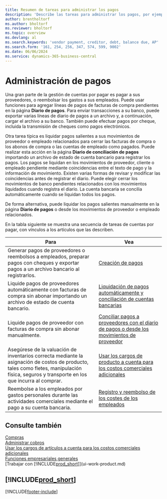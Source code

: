 ```yaml
---
title: Resumen de tareas para administrar los pagos
description: 'Describe las tareas para administrar los pagos, por ejemplo, los pagos a acreedores o la liquidación de pagos salientes en movimientos para cerrar facturas o abonos.'
author: brentholtorf
ms.author: bholtorf
ms.reviewer: bholtorf
ms.topic: overview
ms.devlang: al
ms.search.keywords: 'vendor payment, creditor, debt, balance due, AP'
ms.search.form: '161, 254, 256, 347, 574, 599, 9002'
ms.date: 06/06/2024
ms.service: dynamics-365-business-central
---
```

# Administración de pagos

Una gran parte de la gestión de cuentas por pagar es pagar a sus proveedores, o reembolsar los gastos a sus empleados. Puede usar funciones para agregar líneas de pagos de facturas de compra pendientes en la página **Diario de pagos**. Para enviar transacciones a su banco, puede exportar varias líneas de diario de pagos a un archivo y, a continuación, cargar el archivo a su banco. También puede efectuar pagos por cheque, incluida la transmisión de cheques como pagos electrónicos.

Otra tarea típica es liquidar pagos salientes a sus movimientos de proveedor o empleado relacionados para cerrar las facturas de compra o los abonos de compra o las cuentas de empleado como pagados. Puede realizar esta acción en la página **Diario de conciliación de pagos** importando un archivo de estado de cuenta bancario para registrar los pagos. Los pagos se liquidan en los movimientos de proveedor, cliente o empleado pendiente mediante coincidencias entre el texto de pago y la información de movimiento. Existen varias formas de revisar y modificar las coincidencias antes de registrar el diario. Puede elegir cerrar los movimientos de banco pendientes relacionados con los movimientos liquidados cuando registra el diario. La cuenta bancaria se concilia automáticamente cuando se liquidan todos los pagos.

De forma alternativa, puede liquidar los pagos salientes manualmente en la página **Diario de pagos** o desde los movimientos de proveedor o empleado relacionados.

En la tabla siguiente se muestra una secuencia de tareas de cuentas por pagar, con vínculos a los artículos que las describen.

| Para | Vea |
| --- | --- |
| Generar pagos de proveedores o reembolsos a empleados, preparar pagos con cheques y exportar pagos a un archivo bancario al registrarlos. |[Creación de pagos](payables-make-payments.md) |
| Liquide pagos de proveedores automáticamente con facturas de compra sin abonar importando un archivo de estado de cuenta bancario. |[Liquidación de pagos automáticamente y conciliación de cuentas bancarias](receivables-apply-payments-auto-reconcile-bank-accounts.md) |
| Liquide pagos de proveedor con facturas de compra sin abonar manualmente. |[Conciliar pagos a proveedores con el diario de pagos o desde los movimientos de proveedor](payables-how-apply-purchase-transactions-manually.md) |
|Asegúrese de la valuación de inventarios correcta mediante la asignación de costos de producto, tales como fletes, manipulación física, seguros y transporte en los que incurra al comprar.|[Usar los cargos de producto a cuenta para los costos comerciales adicionales](payables-how-assign-item-charges.md)|
|Reembolse a los empleados por gastos personales durante las actividades comerciales mediante el pago a su cuenta bancaria.|[Registro y reembolso de los costes de los empleados](finance-how-record-reimburse-employee-expenses.md)|

## Consulte también
[Compras](purchasing-manage-purchasing.md)  
[Administrar cobros](receivables-manage-receivables.md)  
[Usar los cargos de artículos a cuenta para los costos comerciales adicionales](payables-how-assign-item-charges.md)  
[Funciones empresariales generales](ui-across-business-areas.md)  
[Trabajar con [!INCLUDE[prod_short](includes/prod_short.md)]](ui-work-product.md)

## [!INCLUDE[prod_short](includes/free_trial_md.md)]  


[!INCLUDE[footer-include](includes/footer-banner.md)]
